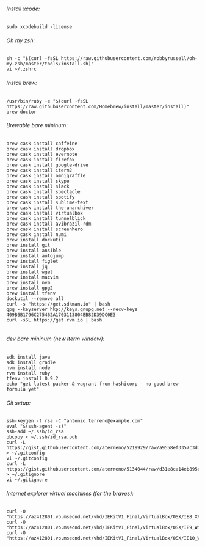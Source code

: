 ###### Install xcode:

	sudo xcodebuild -license	

###### Oh my zsh:

	sh -c "$(curl -fsSL https://raw.githubusercontent.com/robbyrussell/oh-my-zsh/master/tools/install.sh)"
	vi ~/.zshrc
	

###### Install brew:

	/usr/bin/ruby -e "$(curl -fsSL https://raw.githubusercontent.com/Homebrew/install/master/install)"
	brew doctor
	
###### Brewable bare mininum:	

```
brew cask install caffeine
brew cask install dropbox
brew cask install evernote
brew cask install firefox
brew cask install google-drive
brew cask install iterm2
brew cask install omnigraffle
brew cask install skype
brew cask install slack
brew cask install spectacle
brew cask install spotify
brew cask install sublime-text
brew cask install the-unarchiver
brew cask install virtualbox
brew cask install tunnelblick
brew cask install avibrazil-rdm
brew cask install screenhero
brew cask install numi
brew install dockutil
brew install git
brew install ansible
brew install autojump
brew install figlet
brew install jq
brew install wget
brew install macvim
brew install nvm
brew install gpg2
brew install tfenv
dockutil --remove all
curl -s "https://get.sdkman.io" | bash
gpg --keyserver hkp://keys.gnupg.net --recv-keys 409B6B1796C275462A1703113804BB82D39DC0E3
curl -sSL https://get.rvm.io | bash
	
```
###### dev bare mininum (new iterm window):	
```
sdk install java
sdk install gradle
nvm install node
rvm install ruby
tfenv install 0.9.2
echo "get latest packer & vagrant from hashicorp - no good brew formula yet"

```
###### Git setup:

	ssh-keygen -t rsa -C "antonio.terreno@example.com"
	eval "$(ssh-agent -s)"
	ssh-add ~/.ssh/id_rsa
	pbcopy < ~/.ssh/id_rsa.pub	
	curl -L https://gist.githubusercontent.com/aterreno/5219929/raw/a9558ef3357c3d7ea730b67fe411fe9313d307d3/.gitconfig > ~/.gitconfig
	vi ~/.gitconfig
	curl -L https://gist.githubusercontent.com/aterreno/5134044/raw/d31e8ca14eb895e77a85652da3869dc29af38f8a/.gitignore > ~/.gitignore 
	vi ~/.gitignore

###### Internet explorer virtual machines (for the braves):

	curl -O "https://az412801.vo.msecnd.net/vhd/IEKitV1_Final/VirtualBox/OSX/IE8_XP/IE8.XP.For.MacVirtualBox.ova"
	curl -O "https://az412801.vo.msecnd.net/vhd/IEKitV1_Final/VirtualBox/OSX/IE9_Win7/IE9.Win7.For.MacVirtualBox.part{1.sfx,2.rar,3.rar,4.rar,5.rar}"
	curl -O "https://az412801.vo.msecnd.net/vhd/IEKitV1_Final/VirtualBox/OSX/IE10_Win8/IE10.Win8.For.MacVirtualBox.part{1.sfx,2.rar,3.rar}"

